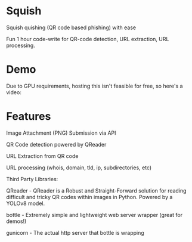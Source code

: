# Squish
Squish quishing (QR code based phishing) with ease

Fun 1 hour code-write for QR-code detection, URL extraction, URL processing.

# Demo

Due to GPU requirements, hosting this isn't feasible for free, so here's a video:



# Features

Image Attachment (PNG) Submission via API

QR Code detection powered by QReader

URL Extraction from QR code

URL processing (whois, domain, tld, ip, subdirectories, etc)


Third Party Libraries:

QReader - QReader is a Robust and Straight-Forward solution for reading difficult and tricky QR codes within images in Python. Powered by a YOLOv8 model.

bottle - Extremely simple and lightweight web server wrapper (great for demos!)

gunicorn - The actual http server that bottle is wrapping

